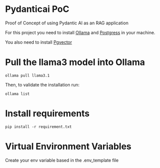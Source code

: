 # Pydanticai PoC
Proof of Concept of using Pydantic AI as an RAG application

For this project you need to install [Ollama](https://ollama.com/download/windows) and [Postgress](https://www.enterprisedb.com/downloads/postgres-postgresql-downloads) in your machine.

You also need to install [Pgvector](https://dev.to/mehmetakar/install-pgvector-on-windows-6gl)

# Pull the llama3 model into Ollama

```
ollama pull llama3.1
```

Then, to validate the installation run: 

```
ollama list
```

# Install requirements

```
pip install -r requirement.txt
```

# Virtual Environment Variables
Create your env variable based in the .env_template file